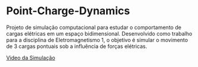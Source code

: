 # Point-Charge-Dynamics
Projeto de simulação computacional para estudar o comportamento de cargas elétricas em um espaço bidimensional. Desenvolvido como trabalho para a disciplina de Eletromagnetismo 1, o objetivo é simular o movimento de 3 cargas pontuais sob a influência de forças elétricas.

[Video da Simulação](https://www.youtube.com/watch?v=wFZayI_rHOc)
